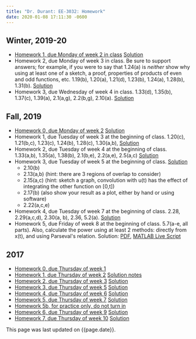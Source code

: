 ```yaml
---
title: "Dr. Durant: EE-3032: Homework"
date: 2020-01-08 17:11:30 -0600
---
```


## Winter, 2019-20
* [Homework 1, due Monday of week 2 in class](hw1-w1920.pdf) [Solution](hw1-w1920sol.pdf)
* Homework 2, due Monday of week 3 in class. Be sure to support answers; for example, if you were to say that 1.24(a) is *neither* show why using at least one of a sketch, a proof, properties of products of even and odd functions, etc. 1.19(b), 1.20(a), 1.21(d), 1.23(b), 1.24(a), 1.28(b), 1.31(b). [Solution](hw2-w1920sol.pdf)
* Homework 3, due Wednesday of week 4 in class. 1.33(d), 1.35(b), 1.37(c), 1.39(a), 2.1(a,g), 2.2(b,g), 2.10(a). [Solution](hw3-w1920.sol.pdf)

## Fall, 2019
* [Homework 0, due Monday of week 2](hw0-f19.pdf) [Solution](hw0-f19sol.pdf)
* Homework 1, due Tuesday of week 3 at the beginning of class. 1.20(c), 1.21(b,c), 1.23(c), 1.24(b), 1.28(c), 1.30(a,b),
    [Solution](hw1-f19sol.pdf)
* Homework 2, due Tuesday of week 4 at the beginning of class. 1.33(a,b), 1.35(a), 1.38(b), 2.1(b,e), 2.2(a,e), 2.5(a,c) [Solution](hw2-f19sol.pdf)
* Homework 3, due Tuesday of week 5 at the beginning of class. [Solution](hw3-f19sol.pdf)
  * 2.10(b)
  * 2.13(a,b) (hint: there are 3 regions of overlap to consider)
  * 2.15(a,c) (hint: sketch a graph, convolution with u(t) has the effect of integrating the other function on [0,t])
  * 2.17(b) (also show your result as a plot, either by hand or using software)
  * 2.22(a,c,e)
* Homework 4, due Tuesday of week 7 at the beginning of class. 2.28, 2.29(a,c,d), 2.30(a, b), 2.36, 5.2(a). [Solution](hw4-f19sol.pdf)
* Homework 5, due Friday of week 8 at the beginning of class. 5.7(a-e, all parts). Also, calculate the power using at least 2 methods: directly from x(t), and using Parseval's relation.
    Solution: [PDF](hw5-f19sol.pdf), [MATLAB Live Script](hw5-f19sol.mlx)

## 2017
* [Homework 0, due Thursday of week 1](hw0-f17.pdf)
* [Homework 1, due Thursday of week 2](hw1-f17.pdf) [Solution notes](hw1-f17notes.pdf)
* [Homework 2, due Thursday of week 3](hw2-f17.pdf) [Solution](hw2-f17sol.pdf)
* [Homework 3, due Thursday of week 5](hw3-f17.pdf) [Solution](hw3-f17sol.pdf)
* [Homework 4, due Thursday of week 6](hw4-f17.pdf) [Solution](hw4-f17sol.pdf)
* [Homework 5, due Thursday of week 7](hw5-f17.pdf) [Solution](hw5-f17sol.pdf)
* [Homework 5b, for practice only, do not turn in](hw5b-f17.pdf)
* [Homework 6, due Thursday of week 9](hw6-f17.pdf) [Solution](hw6-f17sol.pdf)
* [Homework 7, due Thursday of week 10](hw7-f17.pdf) [Solution](hw7-f17sol.pdf)

This page was last updated on {{page.date}}.
